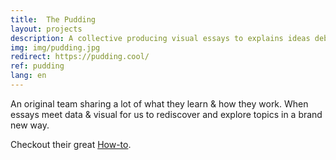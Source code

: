 ```yaml
---
title:  The Pudding
layout: projects
description: A collective producing visual essays to explains ideas debated in culture
img: img/pudding.jpg
redirect: https://pudding.cool/
ref: pudding
lang: en
---
```


An original team sharing a lot of what they learn & how they work. When essays meet data & visual for us to rediscover and explore topics in a brand new way.

Checkout their great
<a class="niceLink" href="https://pudding.cool/#how" >How-to</a>.
